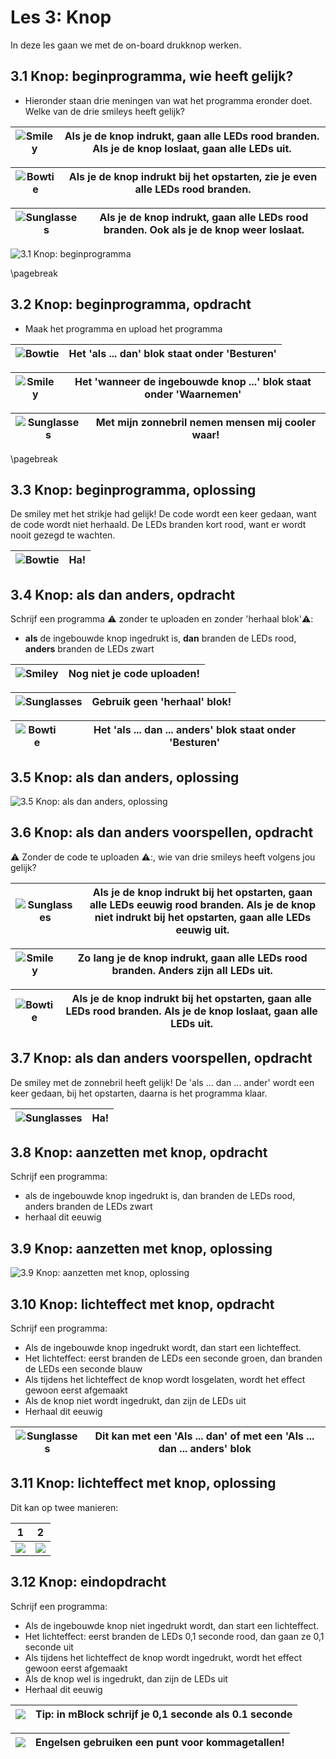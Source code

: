 # Les 3: Knop

In deze les gaan we met de on-board drukknop werken.

## 3.1 Knop: beginprogramma, wie heeft gelijk?

 * Hieronder staan drie meningen van wat het programma eronder doet.
   Welke van de drie smileys heeft gelijk?

![Smiley](EmojiSmiley.png) | Als je de knop indrukt, gaan alle LEDs rood branden. Als je de knop loslaat, gaan alle LEDs uit.
:-------------:|:----------------------------------------: 

![Bowtie](EmojiBowtie.png) | Als je de knop indrukt bij het opstarten, zie je even alle LEDs rood branden. 
:-------------:|:----------------------------------------: 

![Sunglasses](EmojiSunglasses.png) | Als je de knop indrukt, gaan alle LEDs rood branden. Ook als je de knop weer loslaat.
:-------------:|:----------------------------------------: 

![3.1 Knop: beginprogramma](3_1.png)

\pagebreak

## 3.2 Knop: beginprogramma, opdracht

 * Maak het programma en upload het programma

![Bowtie](EmojiBowtie.png) | Het 'als ... dan' blok staat onder 'Besturen'
:-------------:|:----------------------------------------: 

![Smiley](EmojiSmiley.png) | Het 'wanneer de ingebouwde knop ...' blok staat onder 'Waarnemen'
:-------------:|:----------------------------------------: 

![Sunglasses](EmojiSunglasses.png) | Met mijn zonnebril nemen mensen mij cooler waar!
:-------------:|:----------------------------------------: 

\pagebreak

## 3.3 Knop: beginprogramma, oplossing

De smiley met het strikje had gelijk! 
De code wordt een keer gedaan, want de code wordt niet herhaald.
De LEDs branden kort rood, want er wordt nooit gezegd te wachten.

![Bowtie](EmojiBowtie.png) | Ha!
:-------------:|:----------------------------------------: 

## 3.4 Knop: als dan anders, opdracht

Schrijf een programma :warning: zonder te uploaden en zonder 'herhaal blok':warning::

 * **als** de ingebouwde knop ingedrukt is, **dan** branden de LEDs rood,
   **anders** branden de LEDs zwart

![Smiley](EmojiSmiley.png) | Nog niet je code uploaden!
:-------------:|:----------------------------------------: 

![Sunglasses](EmojiSunglasses.png) | Gebruik geen 'herhaal' blok!
:-------------:|:----------------------------------------: 

![Bowtie](EmojiBowtie.png) | Het 'als ... dan ... anders' blok staat onder 'Besturen'
:-------------:|:----------------------------------------: 

## 3.5 Knop: als dan anders, oplossing

![3.5 Knop: als dan anders, oplossing](3_5.png)

## 3.6 Knop: als dan anders voorspellen, opdracht

:warning: Zonder de code te uploaden :warning::, wie van drie smileys
heeft volgens jou gelijk?

![Sunglasses](EmojiSunglasses.png) | Als je de knop indrukt bij het opstarten, gaan alle LEDs eeuwig rood branden. Als je de knop niet indrukt bij het opstarten, gaan alle LEDs eeuwig uit. 
:-------------:|:----------------------------------------: 

![Smiley](EmojiSmiley.png) | Zo lang je de knop indrukt, gaan alle LEDs rood branden. Anders zijn all LEDs uit.
:-------------:|:----------------------------------------: 

![Bowtie](EmojiBowtie.png) | Als je de knop indrukt bij het opstarten, gaan alle LEDs rood branden. Als je de knop loslaat, gaan alle LEDs uit. 
:-------------:|:----------------------------------------: 

## 3.7 Knop: als dan anders voorspellen, opdracht

De smiley met de zonnebril heeft gelijk!
De 'als ... dan ... ander' wordt een keer gedaan, bij het opstarten, daarna
is het programma klaar.

![Sunglasses](EmojiSunglasses.png) | Ha!
:-------------:|:----------------------------------------: 

## 3.8 Knop: aanzetten met knop, opdracht

Schrijf een programma:

 * als de ingebouwde knop ingedrukt is, dan branden de LEDs rood,
   anders branden de LEDs zwart
 * herhaal dit eeuwig

## 3.9 Knop: aanzetten met knop, oplossing

![3.9 Knop: aanzetten met knop, oplossing](3_9.png)

## 3.10 Knop: lichteffect met knop, opdracht

Schrijf een programma:

 * Als de ingebouwde knop ingedrukt wordt, dan start een lichteffect.
 * Het lichteffect: eerst branden de LEDs een seconde groen, dan branden de
   LEDs een seconde blauw
 * Als tijdens het lichteffect de knop wordt losgelaten, wordt het effect gewoon
   eerst afgemaakt
 * Als de knop niet wordt ingedrukt, dan zijn de LEDs uit
 * Herhaal dit eeuwig

![Sunglasses](EmojiSunglasses.png) | Dit kan met een 'Als ... dan' of met een 'Als ... dan ... anders' blok
:-------------:|:----------------------------------------: 

## 3.11 Knop: lichteffect met knop, oplossing

Dit kan op twee manieren:

1|2
---|---
![](3_11_1.png)|![](3_11_2.png)

## 3.12 Knop: eindopdracht

Schrijf een programma:

 * Als de ingebouwde knop niet ingedrukt wordt, dan start een lichteffect.
 * Het lichteffect: eerst branden de LEDs 0,1 seconde rood, dan gaan ze 0,1 seconde uit
 * Als tijdens het lichteffect de knop wordt ingedrukt, 
   wordt het effect gewoon eerst afgemaakt
 * Als de knop wel is ingedrukt, dan zijn de LEDs uit
 * Herhaal dit eeuwig

![](EmojiBowtie.png) | Tip: in mBlock schrijf je 0,1 seconde als 0.1 seconde
:-------------:|:----------------------------------------: 

![](EmojiSunglasses.png) | Engelsen gebruiken een punt voor kommagetallen!
:-------------:|:----------------------------------------: 
